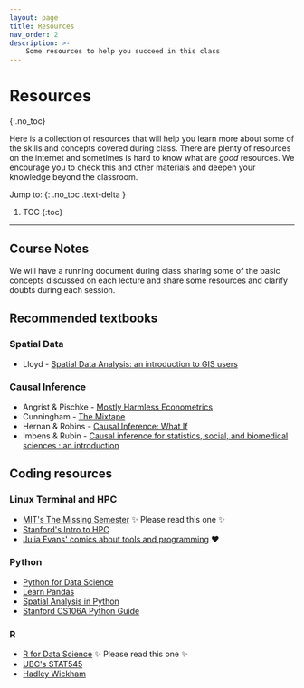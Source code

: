 ```yaml
---
layout: page
title: Resources
nav_order: 2
description: >-
    Some resources to help you succeed in this class
---
```



# Resources
{:.no_toc}

Here is a collection of resources that will help you learn more about some of the skills and concepts covered during class. There are plenty of resources on the internet and sometimes is hard to know what are *good* resources. We encourage you to check this and other materials and deepen your knowledge beyond the classroom.

Jump to:
{: .no_toc .text-delta }

1. TOC
{:toc}

---

## Course Notes

We will have a running document during class sharing some of the basic concepts discussed on each lecture and share some resources and clarify doubts during each session. 

## Recommended textbooks

### Spatial Data
 - Lloyd - [Spatial Data Analysis: an introduction to GIS users](https://searchworks.stanford.edu/view/8570874)

### Causal Inference
 - Angrist & Pischke - [Mostly Harmless Econometrics](https://searchworks.stanford.edu/view/13562352)
 - Cunningham - [The Mixtape](https://mixtape.scunning.com/)
 - Hernan & Robins - [Causal Inference: What If](https://miguelhernan.org/whatifbook) 
 - Imbens & Rubin - [Causal inference for statistics, social, and biomedical sciences : an introduction](https://searchworks.stanford.edu/view/10968472)

## Coding resources

### Linux Terminal and HPC
 - [MIT's The Missing Semester][4] ✨ Please read this one ✨
 - [Stanford's Intro to HPC][7]
 - [Julia Evans' comics about tools and programming][5] ❤️

### Python
 - [Python for Data Science][1]
 - [Learn Pandas][2]
 - [Spatial Analysis in Python][3]
 - [Stanford CS106A Python Guide][6]

### R
 - [R for Data Science][8] ✨ Please read this one ✨
 - [UBC's STAT545][9]
 - [Hadley Wickham][10] 


[1]: http://wavedatalab.github.io/datawithpython/index.html
[2]: https://www.kaggle.com/learn/pandas
[3]: https://sustainability-gis.readthedocs.io/en/latest/index.html
[4]: https://missing.csail.mit.edu
[5]: https://wizardzines.com/
[6]: https://cs.stanford.edu/people/nick/py/python-command.html
[7]: https://stanford-rc.github.io/hpc-intro/
[8]: https://r4ds.hadley.nz
[9]: https://stat545.com/
[10]: https://style.tidyverse.org/
[11]: https://searchworks.stanford.edu/view/8570874
